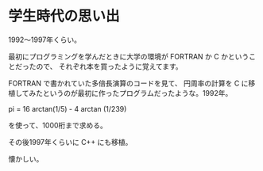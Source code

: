# 学生時代の思い出

1992〜1997年くらい。

最初にプログラミングを学んだときに大学の環境が FORTRAN か C かということだったので、
それぞれ本を買ったように覚えてます。

FORTRAN で書かれていた多倍長演算のコードを見て、
円周率の計算を C に移植してみたというのが最初に作ったプログラムだったような。1992年。

pi = 16 arctan(1/5) - 4 arctan (1/239)

を使って、1000桁まで求める。

その後1997年くらいに C++ にも移植。

懐かしい。

